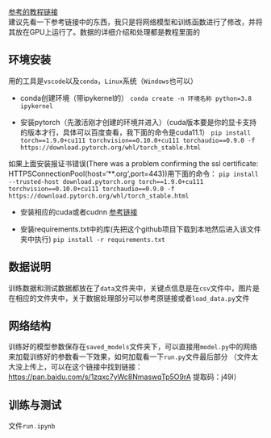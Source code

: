 [参考的教程链接](https://github.com/rain-1227/P1_Facial_Keypoints) </br>
建议先看一下参考链接中的东西，我只是将网络模型和训练函数进行了修改，并将其放在GPU上运行了。数据的详细介绍和处理都是教程里面的

## 环境安装
用的工具是`vscode`以及`conda`，`Linux`系统（`Windows`也可以）

- conda创建环境（带ipykernel的）
`conda create -n 环境名称 python=3.8 ipykernel`

- 安装pytorch（先激活刚才创建的环境并进入）（cuda版本要是你的显卡支持的版本才行，具体可以百度查看，我下面的命令是cuda11.1）
`pip install torch==1.9.0+cu111 torchvision==0.10.0+cu111 torchaudio==0.9.0 -f https://download.pytorch.org/whl/torch_stable.html`

如果上面安装报证书错误(There was a problem confirming the ssl certificate: HTTPSConnectionPool(host=‘**.org‘,port=443))用下面的命令：
`pip install --trusted-host download.pytorch.org torch==1.9.0+cu111 torchvision==0.10.0+cu111 torchaudio==0.9.0 -f https://download.pytorch.org/whl/torch_stable.html`

- 安装相应的cuda或者cudnn
[参考链接](https://blog.csdn.net/qq_44961869/article/details/115954258?utm_source=wechat_session&utm_medium=social&utm_oi=1189675894455939072)

- 安装requirements.txt中的库(先把这个github项目下载到本地然后进入该文件夹中执行)
`pip install -r requirements.txt`

## 数据说明
训练数据和测试数据都放在了`data`文件夹中，关键点信息是在`csv`文件中，图片是在相应的文件夹中，关于数据处理部分可以参考原链接或者`load_data.py`文件

## 网络结构
训练好的模型参数保存在`saved_models`文件夹下，可以直接用`model.py`中的网络来加载训练好的参数看一下效果，如何加载看一下`run.py`文件最后部分
（文件太大没上传上，可以在这个链接中找到链接：https://pan.baidu.com/s/1zqxc7yWc8NmaswqTp5O9rA 
提取码：j49l）

## 训练与测试
文件`run.ipynb`
